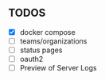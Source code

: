 ## TODOS

- [x] docker compose
- [ ] teams/organizations
- [ ] status pages
- [ ] oauth2
- [ ] Preview of Server Logs
